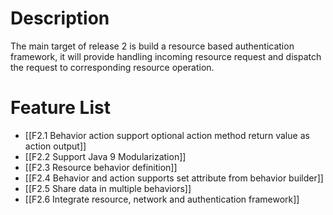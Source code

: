 # Description

The main target of release 2 is build a resource based authentication framework, it will provide handling incoming resource request and dispatch the request to corresponding resource operation.

# Feature List

* [[F2.1 Behavior action support optional action method return value as action output]]
* [[F2.2 Support Java 9 Modularization]]
* [[F2.3 Resource behavior definition]]
* [[F2.4 Behavior and action supports set attribute from behavior builder]]
* [[F2.5 Share data in multiple behaviors]]
* [[F2.6 Integrate resource, network and authentication framework]]
